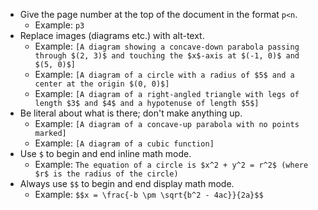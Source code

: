 - Give the page number at the top of the document in the format `p<n`.
    * Example: `p3`
- Replace images (diagrams etc.) with alt-text.
    * Example: `[A diagram showing a concave-down parabola passing through $(2, 3)$ and touching the $x$-axis at $(-1, 0)$ and $(5, 0)$]`
    * Example: `[A diagram of a circle with a radius of $5$ and a center at the origin $(0, 0)$]`
    * Example: `[A diagram of a right-angled triangle with legs of length $3$ and $4$ and a hypotenuse of length $5$]`
- Be literal about what is there; don't make anything up.
    * Example: `[A diagram of a concave-up parabola with no points marked]`
    * Example: `[A diagram of a cubic function]`
- Use `$` to begin and end inline math mode.
    * Example: `The equation of a circle is $x^2 + y^2 = r^2$ (where $r$ is the radius of the circle)`
- Always use `$$` to begin and end display math mode.
    * Example: `$$x = \frac{-b \pm \sqrt{b^2 - 4ac}}{2a}$$`
